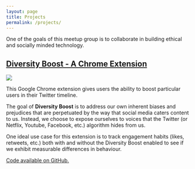 ```yaml
---
layout: page
title: Projects
permalink: /projects/
---
```


One of the goals of this meetup group is to collaborate in building ethical and socially minded technology.

## [Diversity Boost - A Chrome Extension](https://github.com/NimaBoscarino/diversity-boost)

![](https://cl.ly/5c8a6614c351/Image%202019-03-21%20at%2012.05.59%20AM.png)

This Google Chrome extension gives users the ability to boost particular users in their Twitter timeline.

The goal of **Diversity Boost** is to address our own inherent biases and prejudices that are perpetuated by the way that social media caters content to us. Instead, we choose to expose ourselves to voices that the Twitter (or Netflix, Youtube, Facebook, etc.) algorithm hides from us.

One ideal use case for this extension is to track engagement habits (likes, retweets, etc.) both with and without the Diversity Boost enabled to see if we exhibit measurable differences in behaviour.

[Code available on GitHub.](https://github.com/NimaBoscarino/diversity-boost)